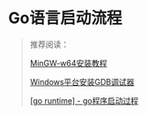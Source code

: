 # Go语言启动流程

> 推荐阅读：
>
> [MinGW-w64安装教程](https://www.jianshu.com/p/d66c2f2e3537)
>
> [Windows平台安装GDB调试器](http://c.biancheng.net/view/8296.html)
>
> [[go runtime] - go程序启动过程](https://juejin.cn/post/6942509882281033764)

